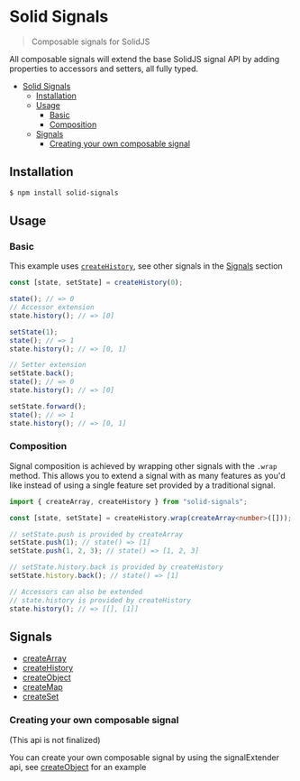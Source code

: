 # Solid Signals

> Composable signals for SolidJS

All composable signals will extend the base SolidJS signal API by adding properties to accessors and setters, all fully typed.

- [Solid Signals](#solid-signals)
  - [Installation](#installation)
  - [Usage](#usage)
    - [Basic](#basic)
    - [Composition](#composition)
  - [Signals](#signals)
    - [Creating your own composable signal](#creating-your-own-composable-signal)

## Installation

```bash
$ npm install solid-signals
```

## Usage

### Basic

This example uses [`createHistory`](/packages/solid-signals/src/signals/composable/createHistory/README.md), see other signals in the [Signals](#signals) section

```ts
const [state, setState] = createHistory(0);

state(); // => 0
// Accessor extension
state.history(); // => [0]

setState(1);
state(); // => 1
state.history(); // => [0, 1]

// Setter extension
setState.back();
state(); // => 0
state.history(); // => [0]

setState.forward();
state(); // => 1
state.history(); // => [0, 1]
```

### Composition

Signal composition is achieved by wrapping other signals with the `.wrap` method. This allows you to extend a signal with as many features as you'd like instead of using a single feature set provided by a traditional signal.

```ts
import { createArray, createHistory } from "solid-signals";

const [state, setState] = createHistory.wrap(createArray<number>([]));

// setState.push is provided by createArray
setState.push(1); // state() => [1]
setState.push(1, 2, 3); // state() => [1, 2, 3]

// setState.history.back is provided by createHistory
setState.history.back(); // state() => [1]

// Accessors can also be extended
// state.history is provided by createHistory
state.history(); // => [[], [1]]
```

## Signals

- [createArray](/packages/solid-signals/src/signals/composable/createArray/README.md)
- [createHistory](/packages/solid-signals/src/signals/composable/createHistory/README.md)
- [createObject](/packages/solid-signals/src/signals/composable/createObject/README.md)
- [createMap](/packages/solid-signals/src/signals/composable/createMap/README.md)
- [createSet](/packages/solid-signals/src/signals/composable/createSet/README.md)

### Creating your own composable signal

(This api is not finalized)

You can create your own composable signal by using the signalExtender api, see [createObject](/packages/solid-signals/src/signals/composable/createObject/createObject.ts) for an example
